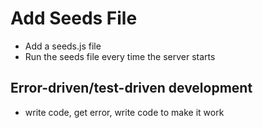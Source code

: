 # Add Seeds File
* Add a seeds.js file
* Run the seeds file every time the server starts

## Error-driven/test-driven development
* write code, get error, write code to make it work
